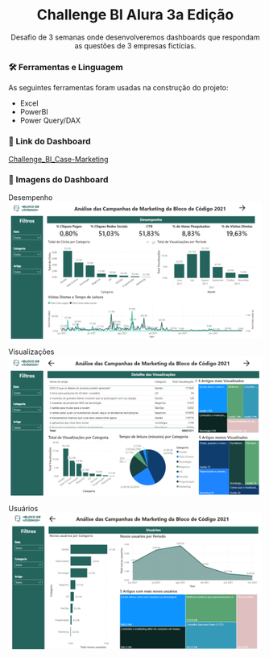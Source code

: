 <h1 align="center">Challenge BI Alura 3a Edição</h1>
<p align="center">Desafio de 3 semanas onde desenvolveremos dashboards que respondam as questões de 3 empresas fictícias.</p>

### 🛠 Ferramentas e Linguagem

As seguintes ferramentas foram usadas na construção do projeto:

- Excel
- PowerBI
- Power Query/DAX

### 🔗 Link do Dashboard

[Challenge_BI_Case-Marketing](https://app.powerbi.com/view?r=eyJrIjoiMjEzNDRlMzEtZjRiNi00ZjBiLWE5NTktYTZlZTU3OTgxNmMzIiwidCI6Ijc1NTBkNzQ2LTVmYjEtNGY1ZS04MzBiLWRlMzlkOGE5YTNmNyJ9)

### 📸 Imagens do Dashboard

Desempenho
![](https://github.com/guicdias/Callenge_BI/blob/main/Page-1_Desempenho.png)

Visualizações
![](https://github.com/guicdias/Callenge_BI/blob/main/Page-2_Visualizacoes.png)

Usuários
![](https://github.com/guicdias/Callenge_BI/blob/main/Page-3_Usuarios.png)
